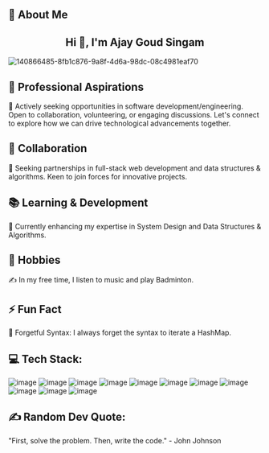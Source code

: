 💫 About Me
----------------------------
## <center> Hi 👋, I'm Ajay Goud Singam </center>

![140866485-8fb1c876-9a8f-4d6a-98dc-08c4981eaf70](https://github.com/user-attachments/assets/f8856b48-74b1-4f0c-9173-e4217c2620c9)



🚀 Professional Aspirations
----------------------------------------------------------------------------------------------------
🔭 Actively seeking opportunities in software development/engineering. Open to collaboration, volunteering, or engaging discussions. Let's connect to explore how we can drive technological advancements together.

🤝 Collaboration
--------------------------------------------------------------------------------------
👯 Seeking partnerships in full-stack web development and data structures & algorithms. Keen to join forces for innovative projects.

📚 Learning & Development
-----------------------------------------------------------
🌱 Currently enhancing my expertise in System Design and Data Structures & Algorithms.

🎵 Hobbies
----------------------------------------
✍️ In my free time, I listen to music and play Badminton.

⚡ Fun Fact
----------------------
🤔 Forgetful Syntax: I always forget the syntax to iterate a HashMap.

💻 Tech Stack:
------------------------------------------
![image](https://github.com/user-attachments/assets/4333daf1-ef22-4013-b59a-571fe7b21541) ![image](https://github.com/user-attachments/assets/da211c6c-b03b-47cd-8eec-860d13fe0066) ![image](https://github.com/user-attachments/assets/db544e81-9747-4d6a-8aa4-b2a67fb3a06e) ![image](https://github.com/user-attachments/assets/d963b7d0-4010-4a4e-ad54-7e7314f14448) ![image](https://github.com/user-attachments/assets/f50b17e5-e63d-4ad4-ab33-b231d5e8e899) ![image](https://github.com/user-attachments/assets/1e7cdfba-5b28-4c0f-ae69-64d2de04ff02) ![image](https://github.com/user-attachments/assets/06701c45-6d90-41f1-a205-0ceea56a2ebb) ![image](https://github.com/user-attachments/assets/95117468-2478-4b46-9416-58b1b5d2b779) ![image](https://github.com/user-attachments/assets/3ed94c5c-ef35-4c86-a97f-ddcc4635b113) ![image](https://github.com/user-attachments/assets/594bf2d0-40ba-40ad-a720-5aa3d2096f23) ![image](https://github.com/user-attachments/assets/90bfaca3-e83e-4788-8953-86c99a30364b)



































✍️ Random Dev Quote: 
-------------------------------------
"First, solve the problem. Then, write the code." - John Johnson


